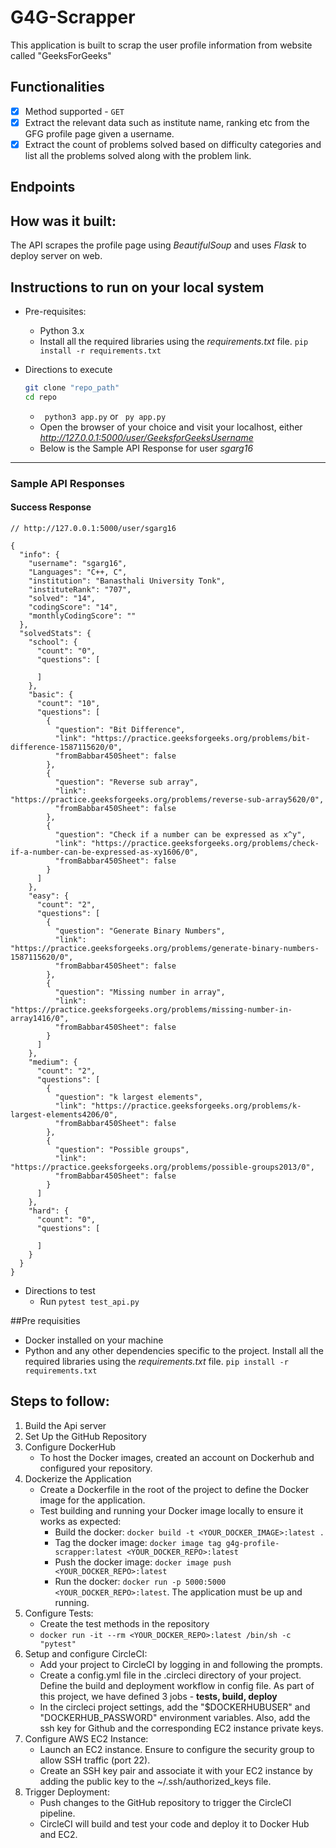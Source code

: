 # G4G-Scrapper

This application is built to scrap the user profile information from website called "GeeksForGeeks"

## Functionalities
  -  [x]  Method supported - `GET`
  -  [x]  Extract the relevant data such as institute name, ranking etc from the GFG profile page given a username.
  -  [x]  Extract the count of problems solved based on difficulty categories and list all the problems solved along with the problem link.

## Endpoints
## How was it built:
The API scrapes the profile page using *BeautifulSoup* and uses *Flask* to deploy server on web.

## Instructions to run on your local system
* Pre-requisites:
   - Python 3.x
   - Install all the required libraries using the *requirements.txt* file. 
    ``` pip install -r requirements.txt ```

* Directions to execute
   ```bash
   git clone "repo_path"
   cd repo
   ```
    - ``` python3 app.py``` or ``` py app.py```
    - Open the browser of your choice and visit your localhost, either *http://127.0.0.1:5000/user/GeeksforGeeksUsername*
    - Below is the Sample API Response for user *sgarg16*
---

### Sample API Responses
#### Success Response
```
// http://127.0.0.1:5000/user/sgarg16

{
  "info": {
    "username": "sgarg16",
    "Languages": "C++, C",
    "institution": "Banasthali University Tonk",
    "instituteRank": "707",
    "solved": "14",
    "codingScore": "14",
    "monthlyCodingScore": ""
  },
  "solvedStats": {
    "school": {
      "count": "0",
      "questions": [
        
      ]
    },
    "basic": {
      "count": "10",
      "questions": [
        {
          "question": "Bit Difference",
          "link": "https://practice.geeksforgeeks.org/problems/bit-difference-1587115620/0",
          "fromBabbar450Sheet": false
        },
        {
          "question": "Reverse sub array",
          "link": "https://practice.geeksforgeeks.org/problems/reverse-sub-array5620/0",
          "fromBabbar450Sheet": false
        },
        {
          "question": "Check if a number can be expressed as x^y",
          "link": "https://practice.geeksforgeeks.org/problems/check-if-a-number-can-be-expressed-as-xy1606/0",
          "fromBabbar450Sheet": false
        }
      ]
    },
    "easy": {
      "count": "2",
      "questions": [
        {
          "question": "Generate Binary Numbers",
          "link": "https://practice.geeksforgeeks.org/problems/generate-binary-numbers-1587115620/0",
          "fromBabbar450Sheet": false
        },
        {
          "question": "Missing number in array",
          "link": "https://practice.geeksforgeeks.org/problems/missing-number-in-array1416/0",
          "fromBabbar450Sheet": false
        }
      ]
    },
    "medium": {
      "count": "2",
      "questions": [
        {
          "question": "k largest elements",
          "link": "https://practice.geeksforgeeks.org/problems/k-largest-elements4206/0",
          "fromBabbar450Sheet": false
        },
        {
          "question": "Possible groups",
          "link": "https://practice.geeksforgeeks.org/problems/possible-groups2013/0",
          "fromBabbar450Sheet": false
        }
      ]
    },
    "hard": {
      "count": "0",
      "questions": [
        
      ]
    }
  }
}
```

* Directions to test
  - Run  ```pytest test_api.py```

##Pre requisities
   - Docker installed on your machine
   - Python and any other dependencies specific to the project. Install all the required libraries using the *requirements.txt* file. 
    ``` pip install -r requirements.txt ```

## Steps to follow:

1. Build the Api server
2. Set Up the GitHub Repository
3. Configure DockerHub
   - To host the Docker images, created an account on Dockerhub and configured your repository.
4. Dockerize the Application
   - Create a Dockerfile in the root of the project to define the Docker image for the application.
   - Test building and running your Docker image locally to ensure it works as expected:
     	- Build the docker: ```docker build -t <YOUR_DOCKER_IMAGE>:latest .```
     	- Tag the docker image: ```docker image tag g4g-profile-scrapper:latest <YOUR_DOCKER_REPO>:latest```
     	- Push the docker image: ```docker image push <YOUR_DOCKER_REPO>:latest```
     	- Run the docker: ```docker run -p 5000:5000 <YOUR_DOCKER_REPO>:latest```. The application must be up and running.
5. Configure Tests:
   - Create the test methods in the repository
   - ```docker run -it --rm <YOUR_DOCKER_REPO>:latest /bin/sh -c "pytest"```
7. Setup and configure CircleCI:
   - Add your project to CircleCI by logging in and following the prompts.
   - Create a config.yml file in the .circleci directory of your project.  Define the build and deployment workflow in config file. As part of this project, we have defined 3 jobs - **tests, build, deploy**
   - In the circleci project settings, add the "$DOCKERHUBUSER" and "DOCKERHUB_PASSWORD" environment variables. Also, add the ssh key for Github and the corresponding EC2 instance private keys.
9. Configure AWS EC2 Instance:
   - Launch an EC2 instance. Ensure to configure the security group to allow SSH traffic (port 22).
   - Create an SSH key pair and associate it with your EC2 instance by adding the public key to the ~/.ssh/authorized_keys file.
10. Trigger Deployment:
    - Push changes to the GitHub repository to trigger the CircleCI pipeline.
    - CircleCI will build and test your code and deploy it to Docker Hub and EC2.

